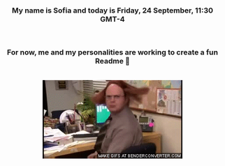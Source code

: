 


<div align="center">
<h3 >My name is Sofia and today is Friday, 24 September, 11:30 GMT-4</h3><br>
<h3 >For now, me and my personalities are working to create a fun Readme 👋
</h3><br>
<img src='img/dwight.gif' alt='working...'/>
</div>

